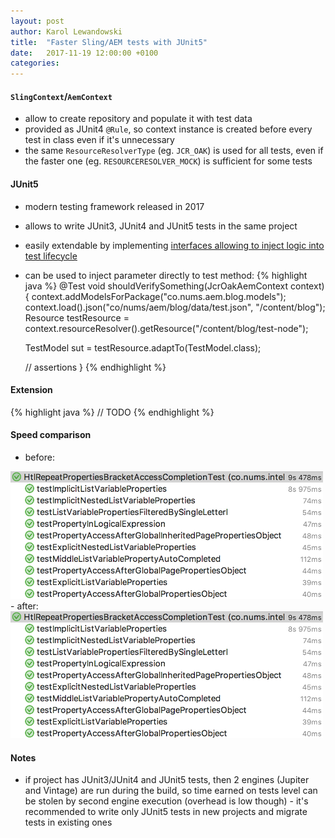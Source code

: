 ```yaml
---
layout: post
author: Karol Lewandowski
title:  "Faster Sling/AEM tests with JUnit5"
date:   2017-11-19 12:00:00 +0100
categories:
---
```

#### `SlingContext`/`AemContext`
- allow to create repository and populate it with test data
- provided as JUnit4 `@Rule`, so context instance is created before every test in class even if it's unnecessary
- the same `ResourceResolverType` (eg. `JCR_OAK`) is used for all tests, even if the faster one (eg. `RESOURCERESOLVER_MOCK`) is sufficient for some tests

#### JUnit5
- modern testing framework released in 2017
- allows to write JUnit3, JUnit4 and JUnit5 tests in the same project
- easily extendable by implementing [interfaces allowing to inject logic into test lifecycle][junit5-extensions-lifecycle-callbacks]
- can be used to inject parameter directly to test method:
{% highlight java %}
@Test
void shouldVerifySomething(JcrOakAemContext context) {
    context.addModelsForPackage("co.nums.aem.blog.models");
    context.load().json("co/nums/aem/blog/data/test.json", "/content/blog");
    Resource testResource = context.resourceResolver().getResource("/content/blog/test-node");

    TestModel sut = testResource.adaptTo(TestModel.class);

    // assertions
}
{% endhighlight %}

#### Extension
{% highlight java %}
// TODO
{% endhighlight %}

#### Speed comparison
- before:

<img alt="JUnit4 tests execution time: 16.82s" src="/assets/tests-execution-junit5.png" style="width: 500px;">
- after:

<img alt="JUnit5 tests execution time: 3.08s" src="/assets/tests-execution-junit5.png" style="width: 500px;">


#### Notes
- if project has JUnit3/JUnit4 and JUnit5 tests, then 2 engines (Jupiter and Vintage) are run during the build, so time earned on tests level can be stolen by second engine execution (overhead is low though) - it's recommended to write only JUnit5 tests in new projects and migrate tests in existing ones


[junit5-extensions-lifecycle-callbacks]: http://junit.org/junit5/docs/current/user-guide/#extensions-lifecycle-callbacks
[tests-execution-junit4]: /assets/tests-execution-junit4.png "JUnit4 AemContext tests execution time"
[tests-execution-junit5]: /assets/tests-execution-junit5.png "JUnit5 AemContext tests execution time"
